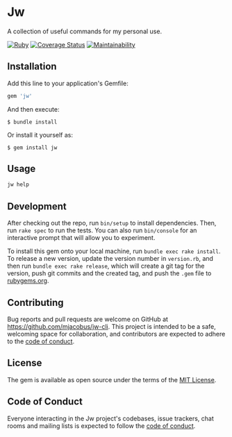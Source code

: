 # Jw

A collection of useful commands for my personal use.

[![Ruby](https://github.com/mjacobus/jw-cli/actions/workflows/main.yml/badge.svg)](https://github.com/mjacobus/jw-cli/actions/workflows/main.yml)
[![Coverage Status](https://coveralls.io/repos/github/mjacobus/jw-cli/badge.svg?branch=main)](https://coveralls.io/github/mjacobus/jw-cli?branch=main)
[![Maintainability](https://api.codeclimate.com/v1/badges/52468dead5a8c7568a0f/maintainability)](https://codeclimate.com/github/mjacobus/jw-cli/maintainability)

## Installation

Add this line to your application's Gemfile:

```ruby
gem 'jw'
```

And then execute:

    $ bundle install

Or install it yourself as:

    $ gem install jw

## Usage

```bash
jw help
```
## Development

After checking out the repo, run `bin/setup` to install dependencies. Then, run `rake spec` to run the tests. You can also run `bin/console` for an interactive prompt that will allow you to experiment.

To install this gem onto your local machine, run `bundle exec rake install`. To release a new version, update the version number in `version.rb`, and then run `bundle exec rake release`, which will create a git tag for the version, push git commits and the created tag, and push the `.gem` file to [rubygems.org](https://rubygems.org).

## Contributing

Bug reports and pull requests are welcome on GitHub at https://github.com/mjacobus/jw-cli. This project is intended to be a safe, welcoming space for collaboration, and contributors are expected to adhere to the [code of conduct](https://github.com/mjacobus/jw-cli/blob/main/CODE_OF_CONDUCT.md).

## License

The gem is available as open source under the terms of the [MIT License](https://opensource.org/licenses/MIT).

## Code of Conduct

Everyone interacting in the Jw project's codebases, issue trackers, chat rooms and mailing lists is expected to follow the [code of conduct](https://github.com/mjacobus/jw-cli/blob/main/CODE_OF_CONDUCT.md).

